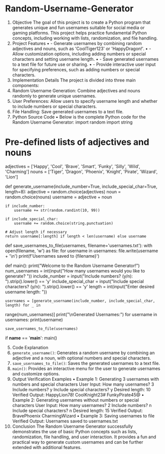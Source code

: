 # Random-Username-Generator

1. Objective 
The goal of this project is to create a Python program that generates unique and fun 
usernames suitable for social media or gaming platforms. This project helps practice 
fundamental Python concepts, including working with lists, randomization, and file 
handling. 
2. Project Features 
• - Generate usernames by combining random adjectives and nouns, such as 
'CoolTiger123' or 'HappyDragon!'. 
• - Allow customization options, including adding numbers or special characters and 
setting username length. 
• - Save generated usernames to a text file for future use or sharing. 
• - Provide interactive user input for specifying preferences, such as adding numbers or 
special characters. 
3. Implementation Details 
The project is divided into three main components: 
1. Random Username Generation: Combine adjectives and nouns randomly to generate 
unique usernames. 
2. User Preferences: Allow users to specify username length and whether to include 
numbers or special characters. 
3. File Handling: Save generated usernames to a text file. 
4. Python Source Code 
• Below is the complete Python code for the Random Username Generator: 
import random 
import string 
# Pre-defined lists of adjectives and nouns 
adjectives = ['Happy', 'Cool', 'Brave', 'Smart', 'Funky', 'Silly', 'Wild', 'Charming'] 
nouns = ['Tiger', 'Dragon', 'Phoenix', 'Knight', 'Pirate', 'Wizard', 'Lion'] 
 
def generate_username(include_number=True, include_special_char=True, length=8): 
    adjective = random.choice(adjectives) 
    noun = random.choice(nouns) 
    username = adjective + noun 
 
    if include_number: 
        username += str(random.randint(10, 99)) 
     
    if include_special_char: 
        username += random.choice(string.punctuation) 
 
    # Adjust length if necessary 
    return username[:length] if length < len(username) else username 
 
def save_usernames_to_file(usernames, filename='usernames.txt'): 
    with open(filename, 'w') as file: 
        for username in usernames: 
            file.write(username + '\n') 
    print(f'Usernames saved to {filename}') 
 
def main(): 
    print("Welcome to the Random Username Generator!") 
    num_usernames = int(input("How many usernames would you like to generate? ")) 
    include_number = input("Include numbers? (y/n): ").strip().lower() == 'y' 
    include_special_char = input("Include special characters? (y/n): ").strip().lower() == 'y' 
    length = int(input("Enter desired username length: ")) 
 
    usernames = [generate_username(include_number, include_special_char, length) for _ in 
range(num_usernames)] 
    print("\nGenerated Usernames:") 
    for username in usernames: 
        print(username) 
 
    save_usernames_to_file(usernames) 
 
if __name__ == '__main__': 
    main() 
 
5. Code Explanation 
1. `generate_username()`: Generates a random username by combining an adjective and a 
noun, with optional numbers and special characters. 
2. `save_usernames_to_file()`: Saves the generated usernames to a text file. 
3. `main()`: Provides an interactive menu for the user to generate usernames and customize 
options. 
6. Output Verification Examples 
• Example 1: Generating 3 usernames with numbers and special characters 
User Input: 
How many usernames? 3 
Include numbers? y 
Include special characters? y 
Desired length: 10 
Verified Output: 
HappyLion78! 
CoolKnight23# 
FunkyPirate45@ 
• Example 2: Generating usernames without numbers or special characters 
User Input: 
How many usernames? 2 
Include numbers? n 
Include special characters? n 
Desired length: 15 
Verified Output: 
BravePhoenix 
CharmingWizard 
• Example 3: Saving usernames to file 
Verified Output: Usernames saved to usernames.txt 
7. Conclusion 
The Random Username Generator successfully demonstrates the use of basic Python 
concepts such as lists, randomization, file handling, and user interaction. It provides a fun 
and practical way to generate custom usernames and can be further extended with 
additional features.
